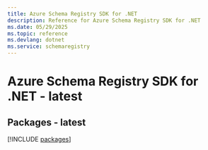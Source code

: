 ```yaml
---
title: Azure Schema Registry SDK for .NET
description: Reference for Azure Schema Registry SDK for .NET
ms.date: 05/29/2025
ms.topic: reference
ms.devlang: dotnet
ms.service: schemaregistry
---
```

# Azure Schema Registry SDK for .NET - latest
## Packages - latest
[!INCLUDE [packages](schema-registry-index.md)]